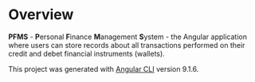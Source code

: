 # Overview
**PFMS** - **P**ersonal **F**inance **M**anagement **S**ystem - the Angular application where users can store records about 
all transactions performed on their credit and debet financial instruments (wallets).

This project was generated with [Angular CLI](https://github.com/angular/angular-cli) version 9.1.6.
